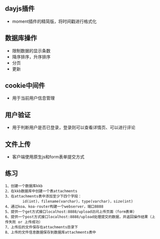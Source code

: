 ## dayjs插件
- moment插件的精简版，将时间戳进行格式化
## 数据库操作
- 限制数据的显示条数
- 降序排序，升序排序
- 分页
- 更新

## cookie中间件
- 用于当前用户信息管理

## 用户验证
- 用于判断用户是否已登录，登录则可以查看详情页、可以进行评论

## 文件上传
- 客户端使用原生js和form表单提交方式

## 练习

```
1、创建一个数据库kkb
2、在kkb数据库中创建一个表attachments
3、在attachments表中添加至少下四个字段：
        id(int)，filename(varchar)，type(varchar)，size(int)
4、通过koa、koa-router构建一个webserver，端口8888
5、提供一个get方式接口localhost:8888/upload访问上传页面（form表单）
6、提供一个post方式接口localhost:8888/upload处理提交的数据，并返回操作结果（上传失败 or 上传成功）
7、上传后的文件保存在attachments目录下
8、上传的文件信息数据保存到数据库attachments表中
```

